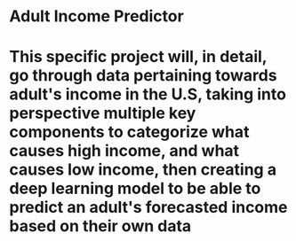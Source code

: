 # Adult Income Predictor

# This specific project will, in detail, go through data pertaining towards adult's income in the U.S, taking into perspective multiple key components to categorize what causes high income, and what causes low income, then creating a deep learning model to be able to predict an adult's forecasted income based on their own data


